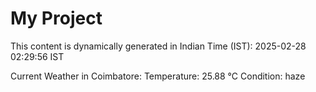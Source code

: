 # My Project

This content is dynamically generated in Indian Time (IST): 2025-02-28 02:29:56 IST


Current Weather in Coimbatore:
Temperature: 25.88 °C
Condition: haze
